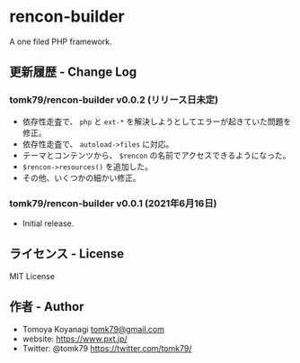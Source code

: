 # rencon-builder

A one filed PHP framework.

## 更新履歴 - Change Log

### tomk79/rencon-builder v0.0.2 (リリース日未定)

- 依存性走査で、 `php` と `ext-*` を解決しようとしてエラーが起きていた問題を修正。
- 依存性走査で、 `autoload->files` に対応。
- テーマとコンテンツから、 `$rencon` の名前でアクセスできるようになった。
- `$rencon->resources()` を追加した。
- その他、いくつかの細かい修正。

### tomk79/rencon-builder v0.0.1 (2021年6月16日)

- Initial release.


## ライセンス - License

MIT License


## 作者 - Author

- Tomoya Koyanagi <tomk79@gmail.com>
- website: <https://www.pxt.jp/>
- Twitter: @tomk79 <https://twitter.com/tomk79/>
